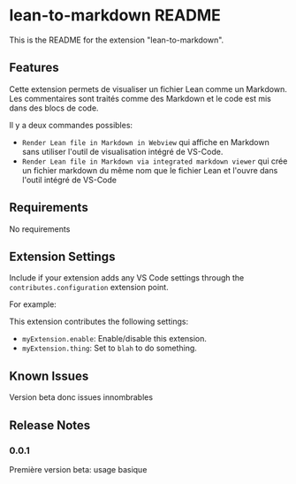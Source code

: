 # lean-to-markdown README

This is the README for the extension "lean-to-markdown".

## Features

Cette extension permets de visualiser un fichier Lean comme un Markdown. Les commentaires sont traités comme des Markdown et le code est mis dans des blocs de code.

Il y a deux commandes possibles:
- `Render Lean file in Markdown in Webview` qui affiche en Markdown sans utiliser l'outil de visualisation intégré de VS-Code.
- `Render Lean file in Markdown via integrated markdown viewer` qui crée un fichier markdown du même nom que le fichier Lean et l'ouvre dans l'outil intégré de VS-Code

## Requirements

No requirements

## Extension Settings

Include if your extension adds any VS Code settings through the `contributes.configuration` extension point.

For example:

This extension contributes the following settings:

* `myExtension.enable`: Enable/disable this extension.
* `myExtension.thing`: Set to `blah` to do something.

## Known Issues

Version beta donc issues innombrables

## Release Notes

### 0.0.1

Première version beta: usage basique

